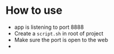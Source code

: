 # How to use

- app is listening to port 8888
- Create a `script.sh` in root of project
- Make sure the port is open to the web
- 